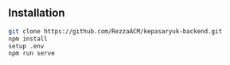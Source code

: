 ## Installation

```bash
git clone https://github.com/RezzaACM/kepasaryuk-backend.git
npm install
setup .env
npm run serve

```
